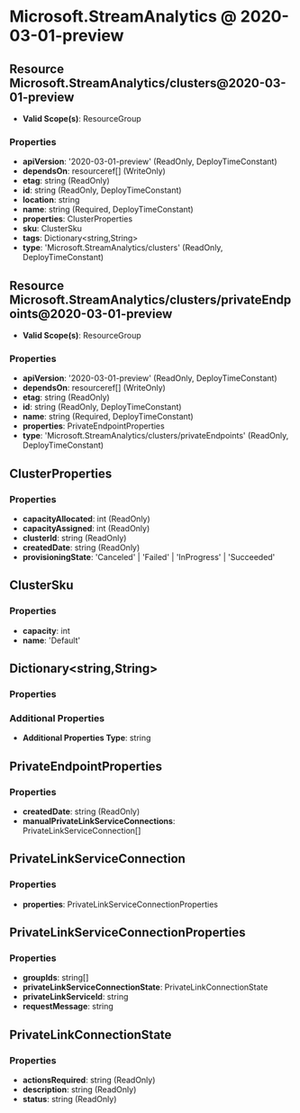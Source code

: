 # Microsoft.StreamAnalytics @ 2020-03-01-preview

## Resource Microsoft.StreamAnalytics/clusters@2020-03-01-preview
* **Valid Scope(s)**: ResourceGroup
### Properties
* **apiVersion**: '2020-03-01-preview' (ReadOnly, DeployTimeConstant)
* **dependsOn**: resourceref[] (WriteOnly)
* **etag**: string (ReadOnly)
* **id**: string (ReadOnly, DeployTimeConstant)
* **location**: string
* **name**: string (Required, DeployTimeConstant)
* **properties**: ClusterProperties
* **sku**: ClusterSku
* **tags**: Dictionary<string,String>
* **type**: 'Microsoft.StreamAnalytics/clusters' (ReadOnly, DeployTimeConstant)

## Resource Microsoft.StreamAnalytics/clusters/privateEndpoints@2020-03-01-preview
* **Valid Scope(s)**: ResourceGroup
### Properties
* **apiVersion**: '2020-03-01-preview' (ReadOnly, DeployTimeConstant)
* **dependsOn**: resourceref[] (WriteOnly)
* **etag**: string (ReadOnly)
* **id**: string (ReadOnly, DeployTimeConstant)
* **name**: string (Required, DeployTimeConstant)
* **properties**: PrivateEndpointProperties
* **type**: 'Microsoft.StreamAnalytics/clusters/privateEndpoints' (ReadOnly, DeployTimeConstant)

## ClusterProperties
### Properties
* **capacityAllocated**: int (ReadOnly)
* **capacityAssigned**: int (ReadOnly)
* **clusterId**: string (ReadOnly)
* **createdDate**: string (ReadOnly)
* **provisioningState**: 'Canceled' | 'Failed' | 'InProgress' | 'Succeeded'

## ClusterSku
### Properties
* **capacity**: int
* **name**: 'Default'

## Dictionary<string,String>
### Properties
### Additional Properties
* **Additional Properties Type**: string

## PrivateEndpointProperties
### Properties
* **createdDate**: string (ReadOnly)
* **manualPrivateLinkServiceConnections**: PrivateLinkServiceConnection[]

## PrivateLinkServiceConnection
### Properties
* **properties**: PrivateLinkServiceConnectionProperties

## PrivateLinkServiceConnectionProperties
### Properties
* **groupIds**: string[]
* **privateLinkServiceConnectionState**: PrivateLinkConnectionState
* **privateLinkServiceId**: string
* **requestMessage**: string

## PrivateLinkConnectionState
### Properties
* **actionsRequired**: string (ReadOnly)
* **description**: string (ReadOnly)
* **status**: string (ReadOnly)

